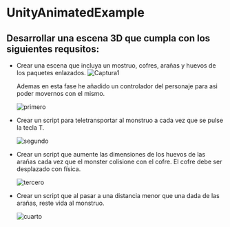 # UnityAnimatedExample

## Desarrollar una escena 3D que cumpla con los siguientes requsitos:

* Crear una escena que incluya un mostruo, cofres, arañas y huevos de los paquetes enlazados.
  ![Captura1](https://user-images.githubusercontent.com/72491269/206730375-53ce3aba-199b-4080-bd2a-5635f0e48199.PNG)

  Ademas en esta fase he añadido un controlador del personaje para asi poder movernos con el mismo.
  
  ![primero](https://user-images.githubusercontent.com/72491269/206731352-dc5f6281-ed49-4742-9766-9961c80d9779.gif)
  
* Crear un script para teletransportar al monstruo a cada vez que se pulse la tecla T.
  
  ![segundo](https://user-images.githubusercontent.com/72491269/206731390-f3b17cfc-5190-4f6a-a2df-3d583a377739.gif)
  
* Crear un script que aumente las dimensiones de los huevos de las arañas cada vez que el monster colisione con el cofre. El cofre debe ser desplazado con física.
  
  ![tercero](https://user-images.githubusercontent.com/72491269/206731412-bf3da008-2850-424a-b140-57d79ab7a0bc.gif)

* Crear un script que al pasar a una distancia menor que una dada de las arañas, reste vida al monstruo.
  
  ![cuarto](https://user-images.githubusercontent.com/72491269/206731436-790e17ce-2e4e-40c2-97ba-6061ea7f9bf8.gif)
